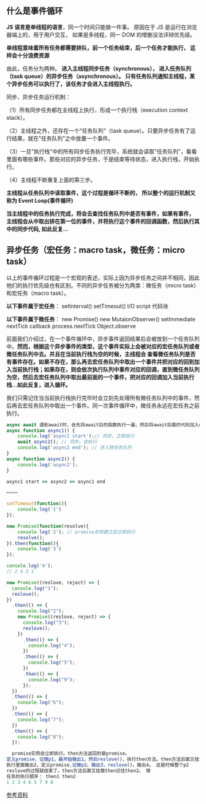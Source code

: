 ## 什么是事件循环

**JS 语言是单线程的语言**，同一个时间只能做一件事。
原因在于 JS 是运行在浏览器端上的，用于用户交互，
如果是多线程，同一 DOM 的增删没法评辩优先级。

**单线程意味着所有任务都需要排队，前一个任务结束，后一个任务才能执行，
这样会十分浪费资源**

由此，任务分为两种。
**进入主线程同步任务（synchronous），
进入任务队列（task queue）的异步任务（asynchronous）。
只有任务队列通知主线程，某个异步任务可以执行了，该任务才会进入主线程执行。**

同步、异步任务运行机制：

（1）所有同步任务都在主线程上执行，形成一个执行栈（execution context stack）。

（2）主线程之外，还存在一个"任务队列"（task queue）。只要异步任务有了运行结果，就在"任务队列"之中放置一个事件。

（3）一旦"执行栈"中的所有同步任务执行完毕，系统就会读取"任务队列"，看看里面有哪些事件。那些对应的异步任务，于是结束等待状态，进入执行栈，开始执行。

（4）主线程不断重复上面的第三步。

**主线程从任务队列中读取事件，这个过程是循环不断的，
所以整个的运行机制又称为 Event Loop(事件循环)**

**当主线程中的任务执行完成，将会去查找任务队列中是否有事件，如果有事件，
主线程会从中取出排在第一位的事件，并将执行这个事件的回调函数，然后执行其中的同步代码,
如此反复...**

## 异步任务（宏任务：macro task，微任务：micro task）

以上的事件循环过程是一个宏观的表述，实际上因为异步任务之间并不相同，因此他们的执行优先级也有区别。不同的异步任务被分为两类：微任务（micro task）和宏任务（macro task）。

**以下事件属于宏任务**：
setInterval()
setTimeout()
I/O
script 代码块

**以下事件属于微任务**：
new Promise()
new MutaionObserver()
setImmediate
nextTick
callback
process.nextTick
Object.observe

前面我们介绍过，在一个事件循环中，异步事件返回结果后会被放到一个任务队列中。**然而，根据这个异步事件的类型，这个事件实际上会被对应的宏任务队列或者微任务队列中去。并且在当前执行栈为空的时候，主线程会 查看微任务队列是否有事件存在。如果不存在，那么再去宏任务队列中取出一个事件并把对应的回到加入当前执行栈；如果存在，则会依次执行队列中事件对应的回调，直到微任务队列为空，然后去宏任务队列中取出最前面的一个事件，把对应的回调加入当前执行栈...如此反复，进入循环。**

我们只需记住当当前执行栈执行完毕时会立刻先处理所有微任务队列中的事件，然后再去宏任务队列中取出一个事件。同一次事件循环中，微任务永远在宏任务之前执行。

```js
async await 遇到await时，会先将await后的函数执行一遍，然后将await后面的代码加入micro队列中。
async function async1() {
    console.log('async1 start');// 同步。立即执行
    await async2(); // 同步。会执行
    console.log('async1 end'); // 进入微任务队列
}
async function async2() {
    console.log('async2');
}

async1 start => async2 => async1 end

====

setTimeout(function(){
    console.log('1')
});

new Promise(function(resolve){
    console.log('2'); // promise实例建立后立即执行
    resolve();
}).then(function(){
    console.log('3')
});

console.log('4');
// 2 4 3 1

```

```js
new Promise((reslove, reject) => {
  console.log("1");
  reslove();
})
  .then(() => {
    console.log("2");
    new Promise((reslove, reject) => {
      console.log("3");
      reslove();
    })
      .then(() => {
        console.log("4");
      })
      .then(() => {
        console.log("5");
      })
      .then(() => {
        console.log("9");
      });
  })
  .then(() => {
    console.log("6");
  })
  .then(() => {
    console.log("7");
  })
  .then(() => {
    console.log("8");
  });

  promise实例会立即执行。then方法返回的是promise。
定义promise，记做p1，最开始输出1，然后reslove()，执行then方法。then方法后面又挂载then记住then1。
执行里面输出2。定义promise,记做p2。输出3，reslove()。输出4。 这是时候整个p2
reslove的过程就结束了。then方法后面又挂载then记住then2。 微
任务的执行顺序： then1 then2
1 2 3 4 6 5 7 9 8

```

[参考资料](https://segmentfault.com/a/1190000018675871)
